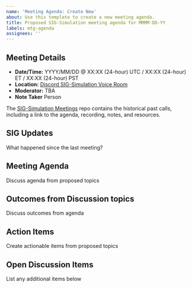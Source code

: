 ```yaml
---
name: 'Meeting Agenda: Create New'
about: Use this template to create a new meeting agenda.
title: Proposed SIG-Simulation meeting agenda for MMMM-DD-YY
labels: mtg-agenda
assignees: ''
---
```


## Meeting Details

- **Date/Time:** YYYY/MM/DD @ XX:XX (24-hour) UTC / XX:XX (24-hour) ET / XX:XX (24-hour) PST
- **Location:** [Discord SIG-Simulation Voice Room](https://discord.gg/QqvyuMAc9g)
- **Moderator:** TBA
- **Note Taker** Person

The [SIG-Simulation Meetings](https://github.com/o3de/sig-simulation/tree/main/meetings) repo contains the historical past calls, including a link to the agenda, recording, notes, and resources.

## SIG Updates

What happened since the last meeting?

## Meeting Agenda

Discuss agenda from proposed topics

## Outcomes from Discussion topics

Discuss outcomes from agenda

## Action Items

Create actionable items from proposed topics

## Open Discussion Items

List any additional items below

